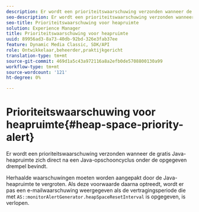 ```yaml
---
description: Er wordt een prioriteitswaarschuwing verzonden wanneer de gratis Java-heapruimte zich direct na een Java-opschooncyclus onder de opgegeven drempel bevindt.
seo-description: Er wordt een prioriteitswaarschuwing verzonden wanneer de gratis Java-heapruimte zich direct na een Java-opschooncyclus onder de opgegeven drempel bevindt.
seo-title: Prioriteitswaarschuwing voor heapruimte
solution: Experience Manager
title: Prioriteitswaarschuwing voor heapruimte
uuid: 89956ad3-8a73-40db-92bd-326e3fab37ee
feature: Dynamic Media Classic, SDK/API
role: Ontwikkelaar,beheerder,praktijkgericht
translation-type: tm+mt
source-git-commit: 469d1a5c43a972116a8a2efb0de5708800130a99
workflow-type: tm+mt
source-wordcount: '121'
ht-degree: 0%

---
```



# Prioriteitswaarschuwing voor heapruimte{#heap-space-priority-alert}

Er wordt een prioriteitswaarschuwing verzonden wanneer de gratis Java-heapruimte zich direct na een Java-opschooncyclus onder de opgegeven drempel bevindt.

Herhaalde waarschuwingen moeten worden aangepakt door de Java-heapruimte te vergroten. Als deze voorwaarde daarna optreedt, wordt er pas een e-mailwaarschuwing weergegeven als de vertragingsperiode die met `AS::monitorAlertGenerator.heapSpaceResetInterval` is opgegeven, is verlopen.
